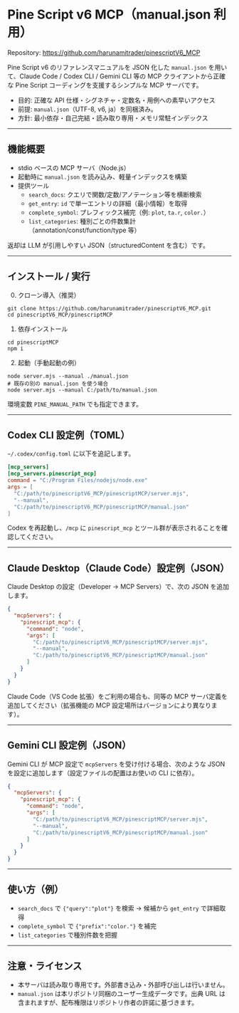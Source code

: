 # Pine Script v6 MCP（manual.json 利用）

Repository: https://github.com/harunamitrader/pinescriptV6_MCP

Pine Script v6 のリファレンスマニュアルを JSON 化した `manual.json` を用いて、Claude Code / Codex CLI / Gemini CLI 等の MCP クライアントから正確な Pine Script コーディングを支援するシンプルな MCP サーバです。

- 目的: 正確な API 仕様・シグネチャ・定数名・用例への素早いアクセス
- 前提: `manual.json`（UTF-8, v6, ja）を同梱済み。
- 方針: 最小依存・自己完結・読み取り専用・メモリ常駐インデックス

---

## 機能概要

- stdio ベースの MCP サーバ（Node.js）
- 起動時に `manual.json` を読み込み、軽量インデックスを構築
- 提供ツール
  - `search_docs`: クエリで関数/定数/アノテーション等を横断検索
  - `get_entry`: `id` で単一エントリの詳細（最小情報）を取得
  - `complete_symbol`: プレフィックス補完（例: `plot`, `ta.r`, `color.`）
  - `list_categories`: 種別ごとの件数集計（annotation/const/function/type 等）

返却は LLM が引用しやすい JSON（structuredContent を含む）です。

---

## インストール / 実行

0) クローン導入（推奨）

```
git clone https://github.com/harunamitrader/pinescriptV6_MCP.git
cd pinescriptV6_MCP/pinescriptMCP
```

1) 依存インストール

```
cd pinescriptMCP
npm i
```

2) 起動（手動起動の例）

```
node server.mjs --manual ./manual.json
# 既存の別の manual.json を使う場合
node server.mjs --manual C:/path/to/manual.json
```

環境変数 `PINE_MANUAL_PATH` でも指定できます。

---

## Codex CLI 設定例（TOML）

`~/.codex/config.toml` に以下を追記します。

```toml
[mcp_servers]
[mcp_servers.pinescript_mcp]
command = "C:/Program Files/nodejs/node.exe"
args = [
  "C:/path/to/pinescriptV6_MCP/pinescriptMCP/server.mjs",
  "--manual",
  "C:/path/to/pinescriptV6_MCP/pinescriptMCP/manual.json"
]
```

Codex を再起動し、`/mcp` に `pinescript_mcp` とツール群が表示されることを確認してください。

---

## Claude Desktop（Claude Code）設定例（JSON）

Claude Desktop の設定（Developer → MCP Servers）で、次の JSON を追加します。

```json
{
  "mcpServers": {
    "pinescript_mcp": {
      "command": "node",
      "args": [
        "C:/path/to/pinescriptV6_MCP/pinescriptMCP/server.mjs",
        "--manual",
        "C:/path/to/pinescriptV6_MCP/pinescriptMCP/manual.json"
      ]
    }
  }
}
```

Claude Code（VS Code 拡張）をご利用の場合も、同等の MCP サーバ定義を追加してください（拡張機能の MCP 設定場所はバージョンにより異なります）。

---

## Gemini CLI 設定例（JSON）

Gemini CLI が MCP 設定で `mcpServers` を受け付ける場合、次のような JSON を設定に追加します（設定ファイルの配置はお使いの CLI に依存）。

```json
{
  "mcpServers": {
    "pinescript_mcp": {
      "command": "node",
      "args": [
        "C:/path/to/pinescriptV6_MCP/pinescriptMCP/server.mjs",
        "--manual",
        "C:/path/to/pinescriptV6_MCP/pinescriptMCP/manual.json"
      ]
    }
  }
}
```

---

## 使い方（例）

- `search_docs` で `{"query":"plot"}` を検索 → 候補から `get_entry` で詳細取得
- `complete_symbol` で `{"prefix":"color."}` を補完
- `list_categories` で種別件数を把握

---

## 注意・ライセンス

- 本サーバは読み取り専用です。外部書き込み・外部呼び出しは行いません。
- `manual.json` は本リポジトリ同梱のユーザー生成データです。出典 URL は含まれますが、配布権限はリポジトリ作者の許諾に基づきます。

